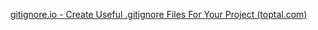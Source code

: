 [gitignore.io - Create Useful .gitignore Files For Your Project (toptal.com)](https://www.toptal.com/developers/gitignore/)